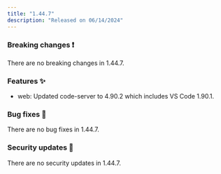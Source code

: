 ```yaml
---
title: "1.44.7"
description: "Released on 06/14/2024"
---
```


### Breaking changes ❗

There are no breaking changes in 1.44.7.

### Features ✨

- web: Updated code-server to 4.90.2 which includes VS Code 1.90.1.

### Bug fixes 🐛

There are no bug fixes in 1.44.7.

### Security updates 🔐

There are no security updates in 1.44.7.
